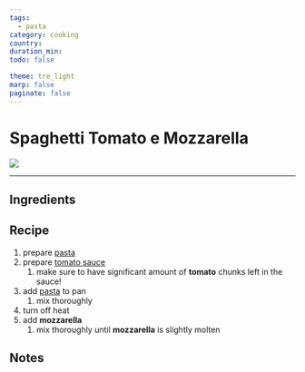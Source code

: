 ```yaml
---
tags:
  - pasta
category: cooking
country:
duration_min:
todo: false

theme: tre_light
marp: false
paginate: false
---
```


# Spaghetti Tomato e Mozzarella

![](../../gfx/PXL_20250127_011922751.jpg)

---

## Ingredients

## Recipe
1. prepare [pasta](Pasta.md)
1. prepare [tomato sauce](./SauceTomato.md)
    1. make sure to have significant amount of **tomato** chunks left in the sauce!
1. add [pasta](Pasta.md) to pan
    1. mix thoroughly
1. turn off heat
1. add **mozzarella**
    1. mix thoroughly until **mozzarella** is slightly molten

## Notes



